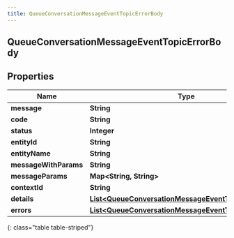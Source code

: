 ```yaml
---
title: QueueConversationMessageEventTopicErrorBody
---
```


## QueueConversationMessageEventTopicErrorBody

## Properties

| Name                  | Type                                                                                                                               | Description | Notes      |
| --------------------- | ---------------------------------------------------------------------------------------------------------------------------------- | ----------- | ---------- |
| **message**           | <!----><!---->**String**<!---->                                                                                                    |             | [optional] |
| **code**              | <!----><!---->**String**<!---->                                                                                                    |             | [optional] |
| **status**            | <!----><!---->**Integer**<!---->                                                                                                   |             | [optional] |
| **entityId**          | <!----><!---->**String**<!---->                                                                                                    |             | [optional] |
| **entityName**        | <!----><!---->**String**<!---->                                                                                                    |             | [optional] |
| **messageWithParams** | <!----><!---->**String**<!---->                                                                                                    |             | [optional] |
| **messageParams**     | <!----><!---->**Map&lt;String, String&gt;**<!---->                                                                                 |             | [optional] |
| **contextId**         | <!----><!---->**String**<!---->                                                                                                    |             | [optional] |
| **details**           | <!----><!---->[**List&lt;QueueConversationMessageEventTopicDetail&gt;**](QueueConversationMessageEventTopicDetail.md)<!---->       |             | [optional] |
| **errors**            | <!----><!---->[**List&lt;QueueConversationMessageEventTopicErrorBody&gt;**](QueueConversationMessageEventTopicErrorBody.md)<!----> |             | [optional] |

{: class="table table-striped"}
